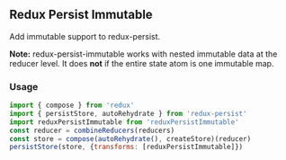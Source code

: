 ## Redux Persist Immutable
Add immutable support to redux-persist.

**Note:** redux-persist-immutable works with nested immutable data at the reducer level. It does **not** if the entire state atom is one immutable map.

### Usage
```js
import { compose } from 'redux'
import { persistStore, autoRehydrate } from 'redux-persist'
import reduxPersistImmutable from 'reduxPersistImmutable'
const reducer = combineReducers(reducers)
const store = compose(autoRehydrate(), createStore)(reducer)
persistStore(store, {transforms: [reduxPersistImmutable]})
```
